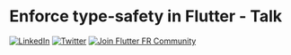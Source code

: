 # Enforce type-safety in Flutter - Talk

[![LinkedIn](https://img.shields.io/badge/linkedin%20-%230077B5.svg?logo=linkedin&logoColor=white)](https://www.linkedin.com/in/guillaume2-roux/)
[![Twitter](https://img.shields.io/twitter/follow/TesteurManiak)](https://twitter.com/TesteurManiak)
[![Join Flutter FR Community](https://dcbadge.vercel.app/api/server/BCqyRcQ2ns?style=flat)](https://discord.gg/BCqyRcQ2ns)
